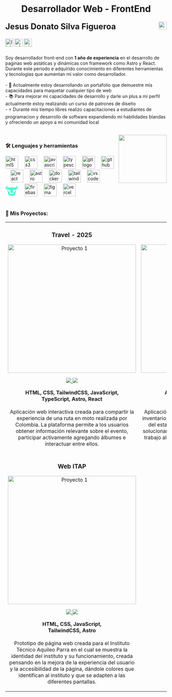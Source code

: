<h1 align="center">Desarrollador Web - FrontEnd</h1>

###

<div style="display: flex; justify-content: space-between">
  <strong style="font-size: 25px">Jesus Donato Silva Figueroa</strong> 
  <img height="25" align="right" src="https://visitor-badge.laobi.icu/badge?page_id=DonatoSilva.DonatoSilva&"  />
</div>

###


###

<div align="left">
  <img src="https://img.shields.io/static/v1?message=LinkedIn&logo=linkedin&label=&color=0077B5&logoColor=white&labelColor=&style=for-the-badge" height="25" alt="linkedin logo"  />
  <img src="https://img.shields.io/static/v1?message=Whatsapp&logo=whatsapp&label=&color=25D366&logoColor=white&labelColor=&style=for-the-badge" height="25" alt="whatsapp logo"  />
  <img src="https://img.shields.io/static/v1?message=Outlook&logo=microsoft-outlook&label=&color=0078D4&logoColor=white&labelColor=&style=for-the-badge" height="25" alt="microsoft-outlook logo"  />
</div>

###

###

<p align="left">Soy desarrollador front-end con <strong>1 año de experiencia</strong> en el desarrollo de paginas web astáticas y dinámicas con framework como Astro y React. Durante este periodo e adquirido conocimiento en diferentes herramientas y tecnologias que aumentan mi valor como desarrollador. 
<br><br>- 🔭 Actualmente estoy desarrollando un portafolio que demuestre mis capacidades para maquetar cualquier tipo de web <br> - 📚 Para mejorar mi capacidades de desarrollo y darle un plus a mi perfil actualmente estoy realizando un curso de patrones de diseño <br>- ⚡ Durante mis tiempo libres realizo capacitaciones a estudiantes de programacion y desarrollo de software expandiendo mi habilidades blandas y ofreciendo un apoyo a mi comunidad local</p>

<br clear="both">

<img align="right" height="150" src="https://media1.giphy.com/media/v1.Y2lkPTc5MGI3NjExZ202NmQ5dHR6cDRjN2lxdXJ1YTZsaHpvN2Y2aWxrYno0dG01Z2twbSZlcD12MV9pbnRlcm5hbF9naWZfYnlfaWQmY3Q9Zw/ENY5vJgJPEfG3Ym14H/giphy.gif"  />

###

###

<h3 align="left">🛠 Lenguajes y herramientas</h3>

<div align="left">
  <img src="https://skillicons.dev/icons?i=html" height="40" alt="html5 logo"  />
  <img width="12" />
  <img src="https://skillicons.dev/icons?i=css" height="40" alt="css3 logo"  />
  <img width="12" />
  <img src="https://skillicons.dev/icons?i=js" height="40" alt="javascript logo"  />
  <img width="12" />
  <img src="https://skillicons.dev/icons?i=ts" height="40" alt="typescript logo"  />
  <img width="12" />
  <img src="https://skillicons.dev/icons?i=git" height="40" alt="git logo"  />
  <img width="12" />
  <img src="https://skillicons.dev/icons?i=github" height="40" alt="github logo"  />
  <img width="12" />
  <img src="https://skillicons.dev/icons?i=react" height="40" alt="react logo"  />
  <img width="12" />
  <img src="https://skillicons.dev/icons?i=astro" height="40" alt="astro logo"  />
  <img width="12" />
  <img src="https://skillicons.dev/icons?i=docker" height="40" alt="docker logo"  />
  <img width="12" />
  <img src="https://skillicons.dev/icons?i=tailwind" height="40" alt="tailwindcss logo"  />
  <img width="12" />
  <img src="https://skillicons.dev/icons?i=vscode" height="40" alt="vscode logo"  />
  <img width="12" />
  <svg width="40" viewBox="0 0 201 170" fill="none" xmlns="http://www.w3.org/2000/svg"><path d="M200.035 48.61C195.365 20.67 170.875 0 170.875 0V30.78L156.335 34.53L147.225 23.56L142.415 33.02C132.495 30.32 118.835 28.58 100.045 28.58C81.2549 28.58 67.5949 30.33 57.6749 33.02L52.8649 23.56L43.7549 34.53L29.2149 30.78V0C29.2149 0 4.72493 20.67 0.0549316 48.61L32.1949 59.73C33.2449 79.16 41.9849 131.61 44.4849 136.37C47.1449 141.44 61.2649 155.93 72.3149 161.5C72.3149 161.5 76.3149 157.27 78.7549 153.54C81.8549 157.19 97.8649 169.99 100.055 169.99C102.245 169.99 118.255 157.2 121.355 153.54C123.795 157.27 127.795 161.5 127.795 161.5C138.845 155.93 152.965 141.44 155.625 136.37C158.125 131.61 166.865 79.16 167.915 59.73L200.055 48.61H200.035ZM153.845 93.35L132.095 95.29L134.005 121.96C134.005 121.96 120.775 132.91 100.045 132.91C79.3149 132.91 66.0849 121.96 66.0849 121.96L67.9949 95.29L46.2449 93.35L42.5249 63.31L78.5749 75.79L75.7749 113.18C82.4749 114.88 89.5249 116.57 100.055 116.57C110.585 116.57 117.625 114.88 124.325 113.18L121.525 75.79L157.575 63.31L153.855 93.35H153.845Z" fill="#4FF8D2"></path></svg>
  <img width="12" />
  <img src="https://skillicons.dev/icons?i=firebase" height="40" alt="firebase logo"  />
  <img width="12" />
  <img src="https://skillicons.dev/icons?i=figma" height="40" alt="figma logo"  />
  <img width="12" />
  <img src="https://skillicons.dev/icons?i=vercel" height="40" alt="vercel logo"  />
</div>

<br clear="both">

###

###

<h3 align="left">🚀 Mis Proyectos: </h3>

<div align="center">
  <table>
    <tr>
      <td width="50%">
        <h3 align="center">Travel - 2025</h3>
        <div align="center">
          <a href="https://github.com/DonatoSilva/travel-2025" target="_blank">
            <img src="https://res.cloudinary.com/dvibg2f6y/image/upload/v1743625225/d5f14113-f3bd-4d34-8a8c-ad434564c69c.png" width="400" alt="Proyecto 1"/>
          </a>
          <p>
            <a href="https://github.com/DonatoSilva/travel-2025" target="_blank">
              <img src="https://img.shields.io/badge/CÓDIGO-ff9?style=for-the-badge&logo=github&logoColor=black"/>
            </a>
            <a href="https://travel-2025.vercel.app/" target="_blank">
              <img src="https://img.shields.io/badge/DEMO-5C5C5C?style=for-the-badge&logo=vercel&logoColor=white"/>
            </a>
          </p>
          <p>
          <strong>HTML, CSS, TailwindCSS, JavaScript, <br> TypeScript, Astro, React</strong>
           <br>
           <br>
          Aplicación web interactiva creada para compartir la experiencia de una ruta en moto realizada por Colombia. La plataforma permite a los usuarios obtener información relevante sobre el evento, participar activamente agregando álbumes e interactuar entre ellos.
           </p>
        </div>
      </td>
      <td width="50%">
        <h3 align="center">Hermez</h3>
        <div align="center">
          <a href="https://github.com/DonatoSilva/Hermez" target="_blank">
            <img src="https://res.cloudinary.com/dvibg2f6y/image/upload/v1743625498/705622e4-1c19-46b9-9d6b-fb07e58259df.png" width="400" alt="Proyecto 2"/>
          </a>
          <p>
            <a href="https://github.com/DonatoSilva/Hermez" target="_blank">
              <img src="https://img.shields.io/badge/CÓDIGO-ff9?style=for-the-badge&logo=github&logoColor=black"/>
            </a>
            <a href="https://hermez-theta.vercel.app/" target="_blank">
              <img src="https://img.shields.io/badge/DEMO-5C5C5C?style=for-the-badge&logo=vercel&logoColor=white"/>
            </a>
          </p>
          <p>
            <strong>Astro, Tailwind CSS, TypeScript, <br> JavaScript</strong> 
            <br>
            <br>
            Aplicación web personal creada para la gestión de inventarios de domicilios, incluyendo el seguimiento del estado del pago. Este proyecto me permitió solucionar una problemática que tenía mi equipo de trabajo al no tener un registro físico o digital de los domicilios no pagos.</p>
        </div>
      </td>
    </tr>
    <tr>
      <td width="50%">
        <h3 align="center">Web ITAP</h3>
        <div align="center">
          <a href="https://github.com/DonatoSilva/Web-Itap" target="_blank">
            <img src="https://res.cloudinary.com/dvibg2f6y/image/upload/v1743625074/39b94bee-e83b-45f3-9ca4-9fb0b8e5d341.png" width="400" alt="Proyecto 1"/>
          </a>
          <p>
            <a href="https://github.com/DonatoSilva/Web-Itap" target="_blank">
              <img src="https://img.shields.io/badge/CÓDIGO-ff9?style=for-the-badge&logo=github&logoColor=black"/>
            </a>
            <a href="https://donatosilva.github.io/Web-Itap/" target="_blank">
              <img src="https://img.shields.io/badge/DEMO-5C5C5C?style=for-the-badge&logo=vercel&logoColor=white"/>
            </a>
          </p>
          <p>
          <strong>HTML, CSS, JavaScript, <br> TailwindCSS, Astro</strong>
           <br>
           <br>
           Prototipo de página web creada para el Instituto Técnico Aquileo Parra en el cual se muestra la identidad del instituto y su funcionamiento, creada pensando en la mejora de la experiencia del usuario y la accesibilidad de la página, dándole colores que identifican al instituto y que se adapten a las diferentes pantallas.
           </p>
        </div>
      </td>
    </tr>
  </table>
</div>